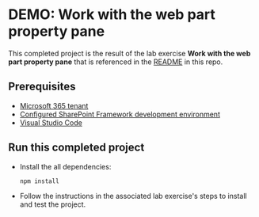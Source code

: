 # DEMO: Work with the web part property pane

This completed project is the result of the lab exercise **Work with the web part property pane** that is referenced in the [README](../../README.md) in this repo.

## Prerequisites

- [Microsoft 365 tenant](https://developer.microsoft.com/en-us/microsoft-365/dev-program?ocid=MSlearn)
- [Configured SharePoint Framework development environment](https://docs.microsoft.com/sharepoint/dev/spfx/set-up-your-development-environment)
- [Visual Studio Code](https://code.visualstudio.com/)

## Run this completed project

- Install the all dependencies:

    ```shell
    npm install
    ```

- Follow the instructions in the associated lab exercise's steps to install and test the project.
